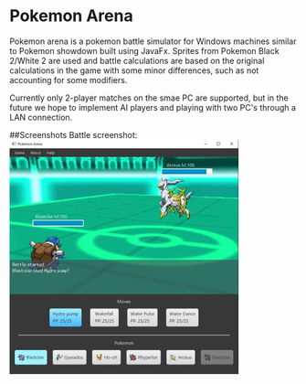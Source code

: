 # Pokemon Arena

Pokemon arena is a pokemon battle simulator for Windows machines similar to Pokemon showdown built using JavaFx.
Sprites from Pokemon Black 2/White 2 are used and battle calculations are based on the original calculations in the game with
some minor differences, such as not accounting for some modifiers. 

Currently only 2-player matches on the smae PC are supported, but in the future we hope to implement AI players and playing
with two PC's through a LAN connection.

##Screenshots
Battle screenshot:
![Screenshot of the battle scene](Pokemon%20Project/images/Battle-ScreenShot.jpeg)


